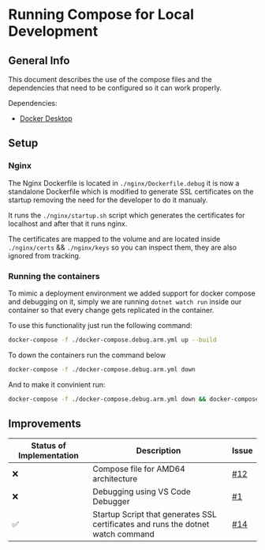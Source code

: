 # Running Compose for Local Development

## General Info

This document describes the use of the compose files and the dependencies that need to be configured so it can work properly.

Dependencies:
- [Docker Desktop](https://www.docker.com/products/docker-desktop/)

## Setup

### Nginx
The Nginx Dockerfile is located in `./nginx/Dockerfile.debug` it is now a standalone Dockerfile which is modified to generate SSL certificates on the startup removing the need for the developer to do it manualy.

It runs the `./nginx/startup.sh` script which generates the certificates for localhost and after that it runs nginx.

The certificates are mapped to the volume and are located inside `./nginx/certs` && `./nginx/keys` so you can inspect them, they are also ignored from tracking.

### Running the containers
To mimic a deployment environment we added support for docker compose and debugging on it, simply we are running `dotnet watch run` inside our container so that every change gets replicated in the container. 

To use this functionality just run the following command:
```bash
docker-compose -f ./docker-compose.debug.arm.yml up --build
```

To down the containers run the command below
```bash
docker-compose -f ./docker-compose.debug.arm.yml down
```

And to make it convinient run:
```bash
docker-compose -f ./docker-compose.debug.arm.yml down && docker-compose -f ./docker-compose.debug.arm.yml up --build
```

## Improvements

| Status of Implementation      | Description | Issue |
| ----------- | ----------- |----------
| ❌      | Compose file for AMD64 architecture | [#12](https://github.com/WorldWideWest/dotnet-template/issues/12)
| ❌      | Debugging using VS Code Debugger | [#1](https://github.com/WorldWideWest/dotnet-template/issues/1)
| ✅      | Startup Script that generates SSL certificates and runs the dotnet watch command | [#14](https://github.com/WorldWideWest/dotnet-template/issues/14)
